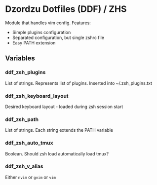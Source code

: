 # Dzordzu Dotfiles (DDF) / ZHS

Module that handles vim config. Features:
- Simple plugins configuration
- Separated configuration, but single zshrc file
- Easy PATH extension

## Variables

### ddf_zsh_plugins
List of strings. Represents list of plugins. Inserted into ~/.zsh_plugins.txt


### ddf_zsh_keyboard_layout
Desired keyboard layout - loaded during zsh session start

### ddf_zsh_path
List of strings. Each string extends the PATH variable

### ddf_zsh_auto_tmux
Boolean. Should zsh load automatically load tmux?

### ddf_zsh_v_alias
Either `nvim` or `gvim` or `vim`
